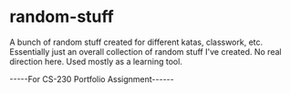 # random-stuff
A bunch of random stuff created for different katas, classwork, etc. Essentially just an overall collection of random stuff I've created.
No real direction here. Used mostly as a learning tool.

-----For CS-230 Portfolio Assignment------


